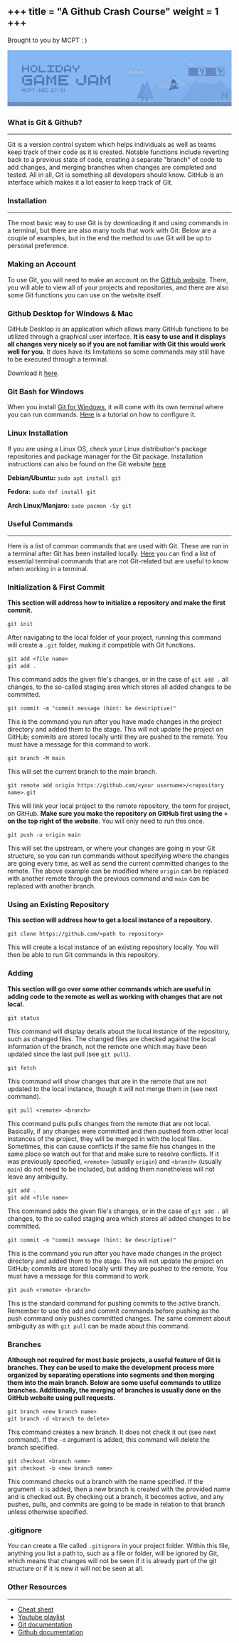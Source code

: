 +++
title = "A Github Crash Course"
weight = 1
+++
---
Brought to you by MCPT : )

![Banner](/img/game_jam_banner.png)

### What is Git & Github?
---
Git is a version control system which helps individuals as well as teams keep track of their code as it is created. Notable functions include reverting back to a previous state of code, creating a separate "branch" of code to add changes, and merging branches when changes are completed and tested. All in all, Git is something all developers should know. GitHub is an interface which makes it a lot easier to keep track of Git.

### Installation
---
The most basic way to use Git is by downloading it and using commands in a terminal, but there are also many tools that work with Git. Below are a couple of examples, but in the end the method to use Git will be up to personal preference.

### Making an Account
To use Git, you will need to make an account on the [GitHub website](https://github.com/). There, you will able to view all of your projects and repositories, and there are also some Git functions you can use on the website itself.

### Github Desktop for Windows & Mac

GitHub Desktop is an application which allows many GitHub functions to be utilized through a
graphical user interface. **It is easy to use and it displays all changes very nicely so if you are not
familiar with Git this would work well for you.** It does have its limitations so some commands
may still have to be executed through a terminal.

Download it [here](https://desktop.github.com/).

### Git Bash for Windows

When you install [Git for Windows](https://git-scm.com/download/win), it will come with its own terminal where you can run commands. [Here](https://www.stanleyulili.com/git/how-to-install-git-bash-on-windows/) is a tutorial on how to configure it.

### Linux Installation

If you are using a Linux OS, check your Linux distribution's package repositories and package manager for the Git package. Installation instructions can also be found on the Git website [here](https://git-scm.com/download/linux)

**Debian/Ubuntu:** `sudo apt install git`

**Fedora:** `sudo dnf install git`

**Arch Linux/Manjaro:** `sudo pacman -Sy git`

### Useful Commands
---

Here is a list of common commands that are used with Git. These are run in a terminal after Git has been installed locally. [Here](https://www.git-tower.com/blog/command-line-cheat-sheet/) you can find a list of essential terminal commands that are not Git-related but are useful to know when working in a terminal.

### Initialization & First Commit

**This section will address how to initialize a repository and make the first commit.**

```
git init
```
After navigating to the local folder of your project, running this command will create a `.git` folder, making it compatible with Git functions.
```
git add <file name>
git add .
```
This command adds the given file's changes, or in the case of `git add .` all changes, to the so-called staging area which stores all added changes to be committed.
```
git commit -m "commit message (hint: be descriptive)"
```
This is the command you run after you have made changes in the project directory and added them to the stage. This will not update the project on GitHub; commits are stored locally until they are pushed to the remote. You must have a message for this command to work.
```
git branch -M main
```
This will set the current branch to the main branch.
```
git remote add origin https://github.com/<your username>/<repository name>.git
```
This will link your local project to the remote repository, the term for project, on GitHub. **Make sure you make the repository on GitHub first using the + on the top right of the website**. You will only need to run this once.
```
git push -u origin main
```
This will set the upstream, or where your changes are going in your Git structure, so you can run commands without specifying where the changes are going every time, as well as send the current committed changes to the remote. The above example can be modified where `origin` can be replaced with another remote through the previous command and `main` can be replaced with another branch.

### Using an Existing Repository

**This section will address how to get a local instance of a repository.**

```
git clone https://github.com/<path to repository>
```
This will create a local instance of an existing repository locally. You will then be able to run Git commands in this repository. 

### Adding

**This section will go over some other commands which are useful in adding code to the remote as well as working with changes that are not local.**

```
git status
```
This command will display details about the local instance of the repository, such as changed files. The changed files are checked against the local information of the branch, not the remote one which may have been updated since the last pull (see `git pull`).
```
git fetch
```
This command will show changes that are in the remote that are not updated to the local instance, though it will not merge them in (see next command).
```
git pull <remote> <branch>
```
This command pulls pulls changes from the remote that are not local. Basically, if any changes were committed and then pushed from other local instances of the project, they will be merged in with the local files. Sometimes, this can cause conflicts if the same file has changes in the same place so watch out for that and make sure to resolve conflicts. If it was previously specified, `<remote>` (usually `origin`) and `<branch>` (usually `main`) do not need to be included, but adding them nonetheless will not leave any ambiguity.
```
git add .
git add <file name>
```
This command adds the given file's changes, or in the case of `git add .` all changes, to the so called staging area which stores all added changes to be committed.
```
git commit -m "commit message (hint: be descriptive)"
```
This is the command you run after you have made changes in the project directory and added them to the stage. This will not update the project on GitHub; commits are stored locally until they are pushed to the remote. You must have a message for this command to work.
```
git push <remote> <branch>
```
This is the standard command for pushing commits to the active branch. Remember to use the add and commit commands before pushing as the push command only pushes committed changes. The same comment about ambiguity as with `git pull` can be made about this command. 

### Branches

**Although not required for most basic projects, a useful feature of Git is branches. They can be used to make the development process more organized by separating operations into segments and then merging them into the main branch. Below are some useful commands to utilize branches. Additionally, the merging of branches is usually done on the GitHub website using pull requests.**
```
git branch <new branch name>
git branch -d <branch to delete>
```
This command creates a new branch. It does not check it out (see next command). If the `-d` argument is added, this command will delete the branch specified.
```
git checkout <branch name>
git checkout -b <new branch name>
```
This command checks out a branch with the name specified. If the argument `-b` is added, then a new branch is created with the provided name and is checked out. By checking out a branch, it becomes active, and any pushes, pulls, and commits are going to be made in relation to that branch unless otherwise specified. 

### .gitignore
You can create a file called `.gitignore` in your project folder. Within this file, anything you list a path to, such as a file or folder, will be ignored by Git, which means that changes will not be seen if it is already part of the git structure or if it is new it will not be seen at all. 

### Other Resources
---
* [Cheat sheet](https://training.github.com/downloads/github-git-cheat-sheet/)
* [Youtube playlist](https://www.youtube.com/watch?v=xAAmje1H9YM&list=PLeo1K3hjS3usJuxZZUBdjAcilgfQHkRzW)
* [Git documentation](https://git-scm.com/docs)
* [Github documentation](https://docs.github.com/en/github)
